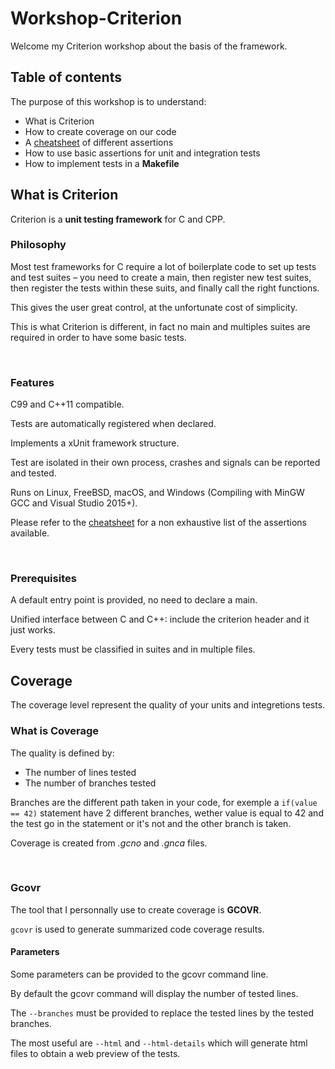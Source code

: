 # Workshop-Criterion

Welcome my Criterion workshop about the basis of the framework.

## Table of contents

The purpose of this workshop is to understand:

- What is Criterion
- How to create coverage on our code
- A [cheatsheet](./Cheatsheet.md) of different assertions
- How to use basic assertions for unit and integration tests
- How to implement tests in a **Makefile**

## What is Criterion

Criterion is a **unit testing framework** for C and CPP.

### Philosophy

Most test frameworks for C require a lot of boilerplate code to set up tests and test suites – you need to create a main, then register new test suites, then register the tests within these suits, and finally call the right functions.

This gives the user great control, at the unfortunate cost of simplicity.

This is what Criterion is different, in fact no main and multiples suites are required in order to have some basic tests.

<br/>

### Features

C99 and C++11 compatible.

Tests are automatically registered when declared.

Implements a xUnit framework structure.

Test are isolated in their own process, crashes and signals can be reported and tested.

Runs on Linux, FreeBSD, macOS, and Windows (Compiling with MinGW GCC and Visual Studio 2015+).

Please refer to the [cheatsheet](./Cheatsheet.md) for a non exhaustive list of the assertions available.

<br/>

### Prerequisites

A default entry point is provided, no need to declare a main.

Unified interface between C and C++: include the criterion header and it just works.

Every tests must be classified in suites and in multiple files.

## Coverage

The coverage level represent the quality of your units and integretions tests.

### What is Coverage

The quality is defined by:

- The number of lines tested
- The number of branches tested

Branches are the different path taken in your code, for exemple a `if(value == 42)` statement have 2 different branches, wether value is equal to 42 and the test go in the statement or it's not and the other branch is taken.

Coverage is created from *.gcno* and *.gnca* files.

<br/>

### Gcovr

The tool that I personnally use to create coverage is **GCOVR**.

`gcovr` is used to generate summarized code coverage results.

#### Parameters

Some parameters can be provided to the gcovr command line.

By default the gcovr command will display the number of tested lines.

The `--branches` must be provided to replace the tested lines by the tested branches.

The most useful are `--html` and `--html-details` which will generate html files to obtain a web preview of the tests.
